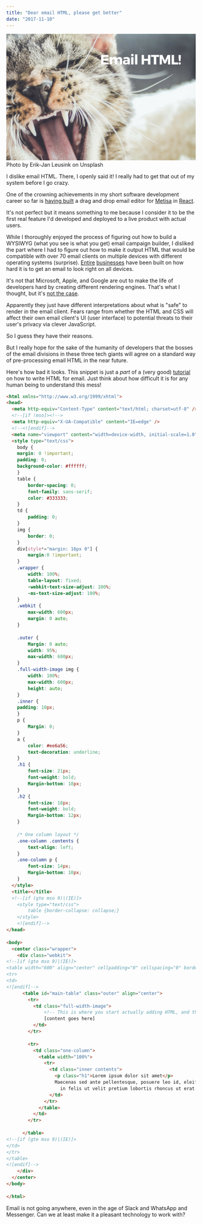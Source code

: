 ```yaml
---
title: "Dear email HTML, please get better"
date: "2017-11-10"
---
```


![i hate email html banner with a cat with mouth open wide looking unhappy](images/BSP-i-hate-email-html.png) Photo by Erik-Jan Leusink on Unsplash

I dislike email HTML. There, I openly said it! I really had to get that out of my system before I go crazy.

One of the crowning achievements in my short software development career so far is [having built](https://www.nickang.com/building-app-features-2017/) a drag and drop email editor for [Metisa](https://askmetisa.com) in [React](https://reactjs.org/).

It's not perfect but it means something to me because I consider it to be the first real feature I'd developed and deployed to a live product with actual users.

While I thoroughly enjoyed the process of figuring out how to build a WYSIWYG (what you see is what you get) email campaign builder, I disliked the part where I had to figure out how to make it output HTML that would be compatible with over 70 email clients on multiple devices with different operating systems (surprise). [Entire](https://litmus.com/) [businesses](https://www.emailonacid.com/) have been built on how hard it is to get an email to look right on all devices.

It's not that Microsoft, Apple, and Google are out to make the life of developers hard by creating different rendering engines. That's what I thought, but it's [not the case](https://litmus.com/help/email-clients/rendering-engines/).

Apparently they just have different interpretations about what is "safe" to render in the email client. Fears range from whether the HTML and CSS will affect their own email client's UI (user interface) to potential threats to their user's privacy via clever JavaScript.

So I guess they have their reasons.

But I really hope for the sake of the humanity of developers that the bosses of the email divisions in these three tech giants will agree on a standard way of pre-processing email HTML in the near future.

Here's how bad it looks. This snippet is just a _part_ of a (very good) [tutorial](https://webdesign.tutsplus.com/tutorials/creating-a-future-proof-responsive-email-without-media-queries--cms-23919) on how to write HTML for email. Just think about how difficult it is for any human being to understand this mess!

```html
<html xmlns="http://www.w3.org/1999/xhtml">
<head>
  <meta http-equiv="Content-Type" content="text/html; charset=utf-8" />
  <!--[if !mso]><!-->
  <meta http-equiv="X-UA-Compatible" content="IE=edge" />
  <!--<![endif]-->
  <meta name="viewport" content="width=device-width, initial-scale=1.0">
  <style type="text/css">
    body {
    margin: 0 !important;
    padding: 0;
    background-color: #ffffff;
    }
    table {
        border-spacing: 0;
        font-family: sans-serif;
        color: #333333;
    }
    td {
        padding: 0;
    }
    img {
        border: 0;
    }
    div[style*="margin: 16px 0"] { 
        margin:0 !important;
    }
    .wrapper {
        width: 100%;
        table-layout: fixed;
        -webkit-text-size-adjust: 100%;
        -ms-text-size-adjust: 100%;
    }
    .webkit {
        max-width: 600px;
        margin: 0 auto;
    }

    .outer {
        Margin: 0 auto;
        width: 95%;
        max-width: 600px;
    }
    .full-width-image img {
        width: 100%;
        max-width: 600px;
        height: auto;
    }
    .inner {
    padding: 10px;
    }
    p {
        Margin: 0;
    }
    a {
        color: #ee6a56;
        text-decoration: underline;
    }
    .h1 {
        font-size: 21px;
        font-weight: bold;
        Margin-bottom: 18px;
    }
    .h2 {
        font-size: 18px;
        font-weight: bold;
        Margin-bottom: 12px;
    }

    /* One column layout */
    .one-column .contents {
        text-align: left;
    }
    .one-column p {
        font-size: 14px;
        Margin-bottom: 10px;
    }
  </style>
  <title></title>
  <!--[if (gte mso 9)|(IE)]>
    <style type="text/css">
        table {border-collapse: collapse;}
    </style>
    <![endif]-->
</head>

<body>
  <center class="wrapper">
    <div class="webkit">
<!--[if (gte mso 9)|(IE)]>
<table width="600" align="center" cellpadding="0" cellspacing="0" border="0">
<tr>
<td>
<![endif]-->
      <table id="main-table" class="outer" align="center">
        <tr>
          <td class="full-width-image">
              <!-- This is where you start actually adding HTML, and they look like more of this -->
              [content goes here]
          </td>
        </tr>
        
        <tr>
          <td class="one-column">
            <table width="100%">
              <tr>
                <td class="inner contents">
                  <p class="h1">Lorem ipsum dolor sit amet</p>
                  Maecenas sed ante pellentesque, posuere leo id, eleifend dolor. Class aptent taciti sociosqu ad litora torquent per conubia nostra, per inceptos himenaeos. Praesent laoreet malesuada cursus. Maecenas scelerisque congue eros eu posuere. Praesent
                    in felis ut velit pretium lobortis rhoncus ut erat.
                </td>
              </tr>
            </table>
          </td>
        </tr>

      </table>
<!--[if (gte mso 9)|(IE)]>
</td>
</tr>
</table>
<![endif]-->
    </div>
  </center>
</body>

</html>
```

Email is not going anywhere, even in the age of Slack and WhatsApp and Messenger. Can we at least make it a pleasant technology to work with?
